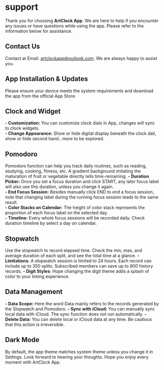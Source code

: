 # support
Thank you for choosing **ArtClock App**. We are here to help if you encounter any issues or have questions while using the app. Please refer to the information below for assistance.
## Contact Us
Contact at Email: artclockapp@outlook.com. We are always happy to assist you.
## App Installation & Updates
Please ensure your device meets the system requirements and download the app from the official App Store.
## Clock and Widget
**- Customization:** You can customize clock dials in App, changes will sync to clock widgets.<br>
**- Change Appearance:** Show or hide digital display beneath the clock dail, show or hide second hand...more to be explored.
## Pomodoro
Pomodoro function can help you track daily routines, such as reading, studying, cooking, fitness, etc. A gradient background imitating the maturation of fruit or vegetable directly tells time-remaining.
**- Duration Picker:** Once you set a focus duration and click START, any later focus label will also use this duration, unless you change it again.<br>
**- End Focus Session:** Besides manually click END to end a focus session, note that changing label during the running focus session leads to the same result.<br>
**- Color Stacks on Calendar:** The height of color stack represents the proportion of each focus label on the selected day.<br>
**- Timeline:** Every whole focus sessions will be recorded daily. Check duration timeline by select a day on calendar.
## Stopwatch
Use the stopwatch to record elapsed time. Check the min, max, and average duration of each split, and see the total time at a glance.
**- Limitations**: A stopwatch session is limited to 24 hours. Each record can include up to 350 splits. Subscribed members can save up to 800 history records.
**- Digit Styles**: Hope changing the digit theme adds a splash of color to your timing experience.
## Data Management
**- Data Scope:** Here the word Data mainly refers to the records generated by the Stopwatch and Pomodoro.
**- Sync with iCloud:** You can manually sync local data with iCloud. The sync function does not run automatically.
**- Delete Data:** You can delete local or iCloud data at any time. Be cautious that this action is irreversible.
## Dark Mode
By default, the app theme matches system theme unless you change it in Settings.
Look forward to hearing your thoughts. Hope you enjoy every moment with ArtClock App.
